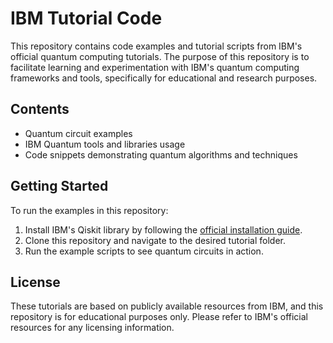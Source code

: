# IBM Tutorial Code

This repository contains code examples and tutorial scripts from IBM's official quantum computing tutorials. The purpose of this repository is to facilitate learning and experimentation with IBM's quantum computing frameworks and tools, specifically for educational and research purposes.

## Contents

- Quantum circuit examples
- IBM Quantum tools and libraries usage
- Code snippets demonstrating quantum algorithms and techniques

## Getting Started

To run the examples in this repository:
1. Install IBM's Qiskit library by following the [official installation guide](https://qiskit.org/documentation/getting_started.html).
2. Clone this repository and navigate to the desired tutorial folder.
3. Run the example scripts to see quantum circuits in action.

## License

These tutorials are based on publicly available resources from IBM, and this repository is for educational purposes only. Please refer to IBM's official resources for any licensing information.

